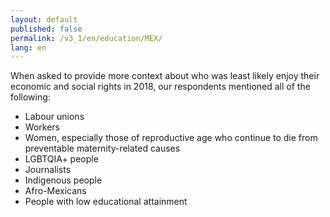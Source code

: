 ```yaml
---
layout: default
published: false
permalink: /v3_1/en/education/MEX/
lang: en
---
```


When asked to provide more context about who was least likely enjoy their economic and social rights in 2018, our respondents mentioned all of the following:
-	Labour unions
-	Workers
-	Women, especially those of reproductive age who continue to die from preventable maternity-related causes
-	LGBTQIA+ people
-	Journalists
-	Indigenous people
-	Afro-Mexicans
-	People with low educational attainment


